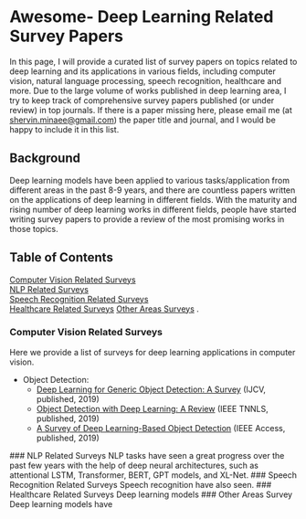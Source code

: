 # Awesome- Deep Learning Related Survey Papers

In this page, I will provide a curated list of survey papers on topics related to deep learning and its applications in various fields, including computer vision, natural language processing, speech recognition, healthcare and more. 
Due to the large volume of works published in deep learning area, I try to keep track of comprehensive survey papers published (or under review) in top journals. 
If there is a paper missing here, please email me (at shervin.minaee@gmail.com) the paper title and journal, and I would be happy to include it in this list.

## Background

Deep learning models have been applied to various tasks/application from different areas in the past 8-9 years, and there are countless papers written on the applications of deep learning in different fields. 
With the maturity and rising number of deep learning works in different fields, people have started writing survey papers to provide a review of the most promising works in those topics.


## Table of Contents  
[Computer Vision Related Surveys](#CV)  
[NLP Related Surveys](#NLP)  
[Speech Recognition Related Surveys](#SR)  
[Healthcare Related Surveys](#HC)
[Other Areas Surveys](#Ot)
.
<a name="CV"/>
### Computer Vision Related Surveys
Here we provide a list of surveys for deep learning applications in computer vision. <br/>
* Object Detection:  <br/>
  * [Deep Learning for Generic Object Detection: A Survey](https://arxiv.org/pdf/1809.02165.pdf) (IJCV, published, 2019) <br/>
  * [Object Detection with Deep Learning: A Review](https://arxiv.org/pdf/1807.05511.pdf) (IEEE TNNLS, published, 2019) <br/>
  * [A Survey of Deep Learning-Based Object Detection](https://ieeexplore.ieee.org/stamp/stamp.jsp?arnumber=8825470) (IEEE Access, published, 2019)<br/>
<a name="NLP"/>
### NLP Related Surveys
NLP tasks have seen a great progress over the past few years with the help of deep neural architectures, such as attentional LSTM, Transformer, BERT, GPT models, and XL-Net.
<a name="SR"/>
### Speech Recognition Related Surveys
Speech recognition have also seen.
<a name="HC"/>
### Healthcare Related Surveys
Deep learning models 
<a name="Ot"/>
### Other Areas Survey
Deep learning models have 
